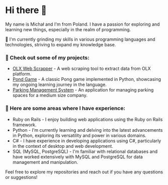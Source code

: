 # Hi there 👋 
  My name is Michał and I'm from Poland. I have a passion for exploring and learning new things, especially in the realm of programming.
  
 🌱 I'm currently grinding my skills in various programming languages and technologies, striving to expand my knowledge base.

 ### 🔭 Check out some of my projects: 
   - [OLX Web Scrapper](https://github.com/Michal0002/olx_web-scrapper) - A web scraping tool to extract data from OLX platform.
   - [Pond Game](https://github.com/Michal0002/Pong-Game) - A classic Pong game implemented in Python, showcasing my ongoing learning journey in the language.
   - [Parking Management System](https://github.com/Michal0002/ParkingManagementSystem) - An application for managing parking spaces for a medium size company.


### 🧩 Here are some areas where I have experience:
  *  Ruby on Rails -  I enjoy building web applications using the Ruby on Rails framework.
  *  Python - I'm currently learning and delving into the latest advancements in Python, exploring its versatility and power in various domains.
  *  C# - I have experience in developing applications using C#, particularly in the context of desktop and web development.
  *  SQL (MySQL, PostgreSQL) - I'm familiar with relational databases and have worked extensively with MySQL and PostgreSQL for data management and manipulation.
	
 Feel free to explore my repositories and reach out if you have any questions or suggestions!






